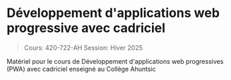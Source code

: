 # Développement d'applications web progressive avec cadriciel

> Cours: 420-722-AH
> Session: Hiver 2025

Matériel pour le cours de Développement d'applications web progressives (PWA) avec cadriciel enseigné au Collège Ahuntsic

